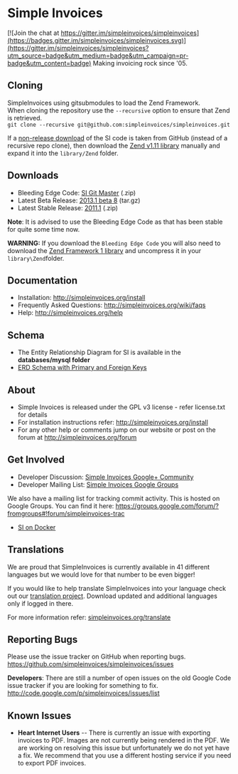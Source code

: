 # Simple Invoices

[![Join the chat at https://gitter.im/simpleinvoices/simpleinvoices](https://badges.gitter.im/simpleinvoices/simpleinvoices.svg)](https://gitter.im/simpleinvoices/simpleinvoices?utm_source=badge&utm_medium=badge&utm_campaign=pr-badge&utm_content=badge)
Making invoicing rock since '05.

## Cloning
SimpleInvoices using gitsubmodules to load the Zend Framework.  
When cloning the repository use the `--recursive` option to ensure that Zend is retrieved.  
`git clone --recursive git@github.com:simpleinvoices/simpleinvoices.git`

If a [non-release download](https://github.com/simpleinvoices/simpleinvoices/archive/master.zip) of the SI code is taken from GitHub (instead of a recursive repo clone), then download the [Zend v1.11 library](https://github.com/dmelo/Zend-1.11/archive/27d7f1b3f45a436a9c795881db1d41689b8f9224.zip) manually and expand it into the `library/Zend` folder.

## Downloads
* Bleeding Edge Code: [SI Git Master](https://github.com/simpleinvoices/simpleinvoices/archive/master.zip) (.zip)
* Latest Beta Release: [2013.1 beta 8](https://github.com/simpleinvoices/simpleinvoices/archive/2013.1.beta.8.tar.gz) (tar.gz)
* Latest Stable Release: [2011.1](https://bitbucket.org/simpleinvoices/simpleinvoices/downloads/simpleinvoices.2011.1.zip) (.zip)

**Note**: It is advised to use the Bleeding Edge Code as that has been stable for quite some time now.

**WARNING:** If you download the `Bleeding Edge Code` you will also need to download the [Zend Framework 1 library](https://github.com/zendframework/zf1/archive/master.zip) and uncompress it in your `library\Zend`folder.

## Documentation
* Installation: http://simpleinvoices.org/install
* Frequently Asked Questions: http://simpleinvoices.org/wiki/faqs
* Help: http://simpleinvoices.org/help

## Schema
* The Entity Relationship Diagram for SI is available in the <b>databases/mysql folder</b>
* [ERD Schema with Primary and Foreign Keys](https://github.com/apmuthu/simpleinvoices/raw/master/databases/mysql/SI_Schema_2013.1.beta.5.1_PKFK.png)

## About
* Simple Invoices is released under the GPL v3 license - refer license.txt for details
* For installation instructions refer: http://simpleinvoices.org/install
* For any other help or comments jump on our website or post on the forum at http://simpleinvoices.org/forum

## Get Involved
* Developer Discussion: [Simple Invoices Google+ Community](https://plus.google.com/communities/102476804981627142204)
* Developer Mailing List: [Simple Invoices Google Groups](https://groups.google.com/forum/#!forum/simpleinvoices)

We also have a mailing list for tracking commit activity. This is hosted on Google Groups. You can find it here: https://groups.google.com/forum/?fromgroups#!forum/simpleinvoices-trac

* [SI on Docker](https://github.com/justinkelly/docker-simple-invoices)

## Translations
We are proud that SimpleInvoices is currently available in 41 different languages but we would love for that number to be even bigger!

If you would like to help translate SimpleInvoices into your language check out our [translation project](https://www.transifex.com/projects/p/SimpleInvoices/). Download updated and additional languages only if logged in there.

For more information refer: [simpleinvoices.org/translate](http://www.simpleinvoices.org/translate)


## Reporting Bugs
Please use the issue tracker on GitHub when reporting bugs.
https://github.com/simpleinvoices/simpleinvoices/issues

**Developers**: There are still a number of open issues on the old Google Code issue tracker if you are looking for something to fix. http://code.google.com/p/simpleinvoices/issues/list

## Known Issues
* **Heart Internet Users** -- There is currently an issue with exporting invoices to PDF. Images are not currently being rendered in the PDF. We are working on resolving this issue but unfortunately we do not yet have a fix. We recommend that you use a different hosting service if you need to export PDF invoices.
